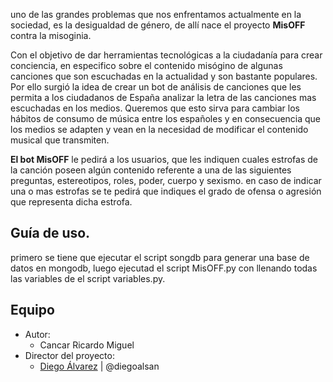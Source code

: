 uno de las grandes problemas que nos enfrentamos actualmente en la sociedad, es la desigualdad de género, de allí nace el proyecto **MisOFF** contra la misoginia. 

Con el objetivo de dar herramientas tecnológicas a la ciudadanía para crear conciencia, en especifico sobre el contenido misógino de algunas canciones que son escuchadas en la actualidad y son bastante populares. Por ello surgió la idea de crear un bot de análisis de canciones que les permita a los ciudadanos de España analizar la letra de las canciones mas escuchadas en los medios. Queremos que esto sirva para cambiar los hábitos de consumo de música entre los españoles y en consecuencia que los medios se adapten y vean en la necesidad de modificar el contenido musical que transmiten.

**El bot MisOFF** le pedirá a los usuarios, que les indiquen cuales estrofas de la canción poseen algún contenido referente a una de las siguientes preguntas, estereotipos, roles, poder, cuerpo y sexismo. en caso de indicar una o mas estrofas se te pedirá que indiques el grado de ofensa o agresión que representa dicha estrofa. 

## Guía de uso.
primero se tiene que ejecutar el script songdb para generar una base de datos en mongodb, luego ejecutad el script MisOFF.py con llenando todas las variables de el script variables.py. 

## Equipo

- Autor:
  - Cancar Ricardo Miguel
- Director del proyecto:
  - [Diego Álvarez](https://about.me/diegoalsan) | @diegoalsan



